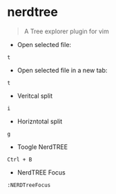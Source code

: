 # nerdtree

> A Tree explorer plugin for vim

- Open selected file:

`t`

- Open selected file in a new tab:

`t`

- Veritcal split

`i`

- Horizntotal split
  
`g`

- Toogle NerdTREE

`Ctrl + B`

- NerdTREE Focus

`:NERDTreeFocus`
